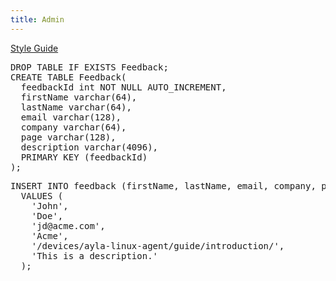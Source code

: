 ```yaml
---
title: Admin
---
```


[Style Guide](style-guide)

<pre>
DROP TABLE IF EXISTS Feedback;
CREATE TABLE Feedback(
  feedbackId int NOT NULL AUTO_INCREMENT, 
  firstName varchar(64),
  lastName varchar(64),
  email varchar(128),
  company varchar(64),
  page varchar(128),
  description varchar(4096),
  PRIMARY KEY (feedbackId)
);
</pre>

<pre>
INSERT INTO feedback (firstName, lastName, email, company, page, description) 
  VALUES (
    'John', 
    'Doe', 
    'jd@acme.com',
    'Acme', 
    '/devices/ayla-linux-agent/guide/introduction/', 
    'This is a description.'
  );
</pre>